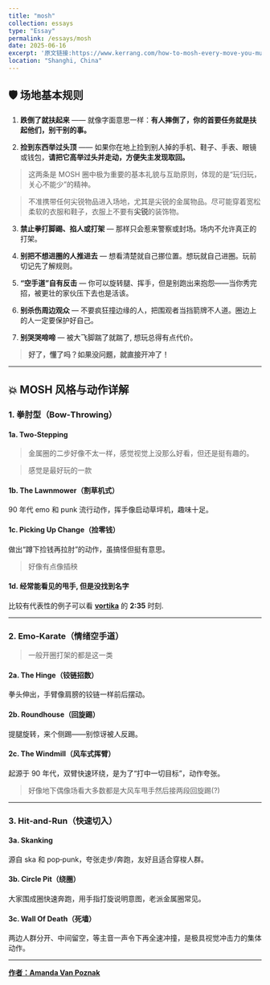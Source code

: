 ```yaml
---
title: "mosh"
collection: essays
type: "Essay"
permalink: /essays/mosh
date: 2025-06-16
excerpt: '原文链接:https://www.kerrang.com/how-to-mosh-every-move-you-must-know'
location: "Shanghi, China"
---
```


## 🛡️ 场地基本规则

1. **跌倒了就扶起来**
   —— 就像字面意思一样：**有人摔倒了，你的首要任务就是扶起他们，别干别的事。**

2. **捡到东西举过头顶**
   —— 如果你在地上捡到别人掉的手机、鞋子、手表、眼镜或钱包，**请把它高举过头并走动，方便失主发现取回。**

> 这两条是 MOSH 圈中极为重要的基本礼貌与互助原则，体现的是“玩归玩，关心不能少”的精神。

> 不准携带任何尖锐物品进入场地，尤其是尖锐的金属物品。尽可能穿着宽松柔软的衣服和鞋子，衣服上不要有**尖锐**的装饰物。


3. **禁止拳打脚踢、掐人或打架**
   — 那样只会惹来警察或封场。场内不允许真正的打架。

4. **别把不想进圈的人推进去**
   — 想看清楚就自己挪位置。想玩就自己进圈。玩前切记先了解规则。

5. **“空手道”自有反击**
   — 你可以旋转腿、挥手，但是别跑出来抱怨——当你秀完招，被更壮的家伙压下去也是活该。

6. **别杀伤周边观众**
   — 不要疯狂撞边缘的人，把围观者当挡箭牌不人道。圈边上的人一定要保护好自己。

7. **别哭哭啼啼**
   — 被大飞脚踹了就踹了, 想玩总得有点代价。

> **好了，懂了吗？如果没问题，就直接开冲了！**

---

## 💥 MOSH 风格与动作详解

### 1. 拳肘型（Bow‑Throwing）

#### 1a. Two‑Stepping

> 金属圈的二步好像不太一样，感觉视觉上没那么好看，但还是挺有趣的。

> 感觉是最好玩的一款

#### 1b. The Lawnmower（割草机式）

90 年代 emo 和 punk 流行动作，挥手像启动草坪机，趣味十足。

#### 1c. Picking Up Change（捡零钱）

做出“蹲下捡钱再拉肘”的动作，虽搞怪但挺有意思。

> 好像有点像插秧

#### 1d. 经常能看见的甩手, 但是没找到名字

比较有代表性的例子可以看 [**vortika**](https://www.bilibili.com/video/BV1s1DVY7E1o) 的 **2:35** 时刻.

---

### 2. Emo‑Karate（情绪空手道）

> 一般开圈打架的都是这一类

#### 2a. The Hinge（铰链招数）

拳头伸出，手臂像肩膀的铰链一样前后摆动。

#### 2b. Roundhouse（回旋踢）

提腿旋转，来个侧踢——别惊讶被人反踢。

#### 2c. The Windmill（风车式挥臂）

起源于 90 年代，双臂快速环绕，是为了“打中一切目标”，动作夸张。

> 好像地下偶像场看大多数都是大风车甩手然后接两段回旋踢(?)

---

### 3. Hit‑and‑Run（快速切入）

#### 3a. Skanking

源自 ska 和 pop‑punk，夸张走步/奔跑，友好且适合穿梭人群。

#### 3b. Circle Pit（绕圈）

大家围成圈快速奔跑，用手指打旋说明意图，老派金属圈常见。

#### 3c. Wall Of Death（死墙）

两边人群分开、中间留空，等主音一声令下再全速冲撞，是极具视觉冲击力的集体动作。

---

[**作者：Amanda Van Poznak**](bihttps://www.kerrang.com/how-to-mosh-every-move-you-must-know)